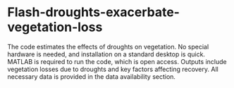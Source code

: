 # Flash-droughts-exacerbate-vegetation-loss
The code estimates the effects of droughts on vegetation. No special hardware is needed, and installation on a standard desktop is quick. MATLAB is required to run the code, which is open access. Outputs include vegetation losses due to droughts and key factors affecting recovery. All necessary data is provided in the data availability section.
